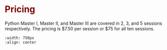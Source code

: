 # <font color ="maroon">Pricing</font>

Python Master I, Master II, and Master III are covered in 2, 3, and 5 sessions respectively. The pricing is \$7.50 per session or $75 for all ten sessions. 

 ```{image} /images/pricing.jpeg
:width: 750px
:align: center
```
